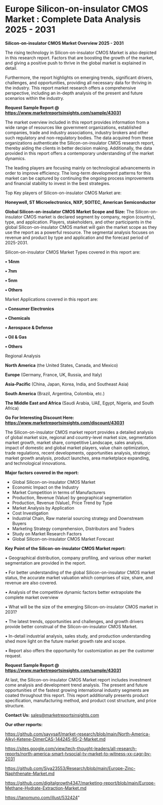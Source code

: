 # Europe Silicon-on-insulator CMOS Market : Complete Data Analysis 2025 - 2031

<Strong> Silicon-on-insulator CMOS Market Overview 2025 - 2031</strong>

The rising technology in Silicon-on-insulator CMOS Market is also depicted in this research report. Factors that are boosting the growth of the market, and giving a positive push to thrive in the global market is explained in detail.

Furthermore, the report highlights on emerging trends, significant drivers, challenges, and opportunities, providing all necessary data for thriving in the industry. This report market research offers a comprehensive perspective, including an in-depth analysis of the present and future scenarios within the industry.

<strong>Request Sample Report @ <a href=https://www.marketreportsinsights.com/sample/43031>https://www.marketreportsinsights.com/sample/43031</a></strong>

The market overview included in this report provides information from a wide range of resources like government organizations, established companies, trade and industry associations, industry brokers and other such regulatory and non-regulatory bodies. The data acquired from these organizations authenticate the Silicon-on-insulator CMOS research report, thereby aiding the clients in better decision making. Additionally, the data provided in this report offers a contemporary understanding of the market dynamics.

The leading players are focusing mainly on technological advancements in order to improve efficiency. The long-term development patterns for this market can be captured by continuing the ongoing process improvements and financial stability to invest in the best strategies.

Top Key players of Silicon-on-insulator CMOS Market are:

<strong>Honeywell, ST Microelectronics, NXP, SOITEC, American Semiconductor</strong>

<strong><b>Global Silicon-on-insulator CMOS Market Scope and Size:</b></strong>
The Silicon-on-insulator CMOS market is declared segment by company, region (country), type, and application. Players, stakeholders, and other participants in the global Silicon-on-insulator CMOS market will gain the market scope as they use the report as a powerful resource. The segmental analysis focuses on revenue and product by type and application and the forecast period of 2025-2031.

Silicon-on-insulator CMOS Market Types covered in this report are:

<strong>•  14nm

•  7nm

•  5nm

•  Others</strong>

Market Applications covered in this report are:

<strong>•  Consumer Electronics

•  Chemicals

•  Aerospace & Defense

•  Oil & Gas

•  Others</strong> 

Regional Analysis

<strong>North America</strong> (the United States, Canada, and Mexico)

<strong>Europe</strong> (Germany, France, UK, Russia, and Italy)

<strong>Asia-Pacific</strong> (China, Japan, Korea, India, and Southeast Asia)

<strong>South America</strong> (Brazil, Argentina, Colombia, etc.)

<strong>The Middle East and Africa</strong> (Saudi Arabia, UAE, Egypt, Nigeria, and South Africa)

<strong>Go For Interesting Discount Here: <a href=https://www.marketreportsinsights.com/discount/43031>https://www.marketreportsinsights.com/discount/43031</a></strong>

The Silicon-on-insulator CMOS market report provides a detailed analysis of global market size, regional and country-level market size, segmentation market growth, market share, competitive Landscape, sales analysis, impact of domestic and global market players, value chain optimization, trade regulations, recent developments, opportunities analysis, strategic market growth analysis, product launches, area marketplace expanding, and technological innovations.

<strong><b>Major factors covered in the report:</b></strong>
<ul>
  <li>Global Silicon-on-insulator CMOS Market </li>
  <li>Economic Impact on the Industry</li>
  <li>Market Competition in terms of Manufacturers</li>
  <li>Production, Revenue (Value) by geographical segmentation</li>
  <li>Production, Revenue (Value), Price Trend by Type</li>
  <li>Market Analysis by Application</li>
  <li>Cost Investigation</li>
  <li>Industrial Chain, Raw material sourcing strategy and Downstream Buyers</li>
  <li>Marketing Strategy comprehension, Distributors and Traders</li>
  <li>Study on Market Research Factors</li>
  <li>Global Silicon-on-insulator CMOS Market Forecast</li>
</ul>

<strong><b>Key Point of the Silicon-on-insulator CMOS Market report:</b></strong>

• Geographical distribution, company profiling, and various other market segmentation are provided in the report.

• For better understanding of the global Silicon-on-insulator CMOS market status, the accurate market valuation which comprises of size, share, and revenue are also covered.

• Analysis of the competitive dynamic factors better extrapolate the complete market overview

• What will be the size of the emerging Silicon-on-insulator CMOS market in 2031?

• The latest trends, opportunities and challenges, and growth drivers provide better construal of the Silicon-on-insulator CMOS Market.

• In-detail industrial analysis, sales study, and production understanding shed more light on the future market growth rate and scope.

• Report also offers the opportunity for customization as per the customer request.

<strong>Request Sample Report @ <a href=https://www.marketreportsinsights.com/sample/43031>https://www.marketreportsinsights.com/sample/43031</a></strong>

At last, the Silicon-on-insulator CMOS Market report includes investment come analysis and development trend analysis. The present and future opportunities of the fastest growing international industry segments are coated throughout this report. This report additionally presents product specification, manufacturing method, and product cost structure, and price structure.

<strong>Contact Us:</strong>
sales@marketreportsinsights.com

<strong>Our other reports:</strong>

<a href=https://github.com/sayysaif/market-research/blob/main/North-America-Alkyl-Ketene-DimerCAS-144245-85-2-Market.md>https://github.com/sayysaif/market-research/blob/main/North-America-Alkyl-Ketene-DimerCAS-144245-85-2-Market.md</a>

<a href=https://sites.google.com/view/tech-thought-leaders/all-research-reports/north-america-smart-tvsocial-tv-market-to-witness-xx-cagr-by-2031>https://sites.google.com/view/tech-thought-leaders/all-research-reports/north-america-smart-tvsocial-tv-market-to-witness-xx-cagr-by-2031</a>

<a href=https://github.com/Siya23553/Research/blob/main/Europe-Zinc-Naphthenate-Market.md>https://github.com/Siya23553/Research/blob/main/Europe-Zinc-Naphthenate-Market.md</a>

<a href=https://github.com/digitalgrowth4347/marketing-report/blob/main/Europe-Methane-Hydrate-Extraction-Market.md>https://github.com/digitalgrowth4347/marketing-report/blob/main/Europe-Methane-Hydrate-Extraction-Market.md</a>

<a href=https://tanomuno.com/illust/532424>https://tanomuno.com/illust/532424</a>"
